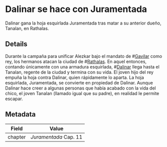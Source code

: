 # Dalinar se hace con Juramentada
Dalinar gana la hoja esquirlada Juramentada tras matar a su anterior dueño, Tanalan, en Rathalas.

## Details
Durante la campaña para unificar Alezkar bajo el mandato de #[Gavilar](characters/gavilar) como rey, los hermanos atacan la ciudad de #[Rathalas](locations/rathalas). En aquel entonces, contando únicamente con una armadura esquirlada, #[Dalinar](characters/dalinar) llega hasta el Tanalan, regente de la ciudad y termina con su vida. El joven hijo del rey empuña la hoja contra Dalinar, quien rápidamente lo aparta. La hoja esquirlada, Juramentada, se convierte en propiedad de Dalinar. Aunque Dalinar hace creer a algunas personas que había acabado con la vida del chico, el joven Tanalan (llamado igual que su padre), en realidad le permite escapar.

## Metadata
| Field | Value |
| ----- | ----- |
| chapter | *Juramentada* Cap. 11 |
